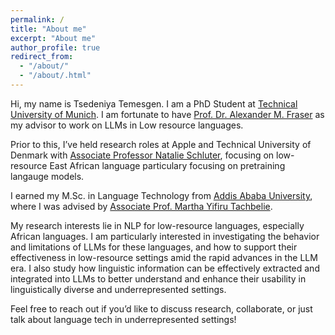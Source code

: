 ```yaml
---
permalink: /
title: "About me"
excerpt: "About me"
author_profile: true
redirect_from: 
  - "/about/"
  - "/about/.html"
---
```

Hi, my name is Tsedeniya Temesgen. I am a PhD Student at  [Technical University of Munich](https://www.tum.de/). I am fortunate to have [Prof. Dr. Alexander M. Fraser](https://alexfraser.github.io/) as my advisor to work on LLMs in Low resource languages. 

Prior to this, I’ve held research roles at Apple and Technical University of Denmark with  [Associate Professor Natalie Schluter](https://natschluter.github.io/), focusing on low-resource East African language particulary focusing on pretraining langauge models.

I earned my M.Sc. in Language Technology from [Addis Ababa University](https://aau.edu.et/), where I was advised by [Associate Prof. Martha Yifiru Tachbelie](https://www.linkedin.com/in/martha-yifiru-tachbelie-73099b1b/?originalSubdomain=et). 

My research interests lie in NLP for low-resource languages, especially African languages. I am particularly interested in investigating the behavior and limitations of LLMs for these languages, and how to support their effectiveness in low-resource settings amid the rapid advances in the LLM era. I also study how linguistic information can be effectively extracted and integrated into LLMs to better understand and enhance their usability in linguistically diverse and underrepresented settings.

Feel free to reach out if you’d like to discuss research, collaborate, or just talk about language tech in underrepresented settings!
